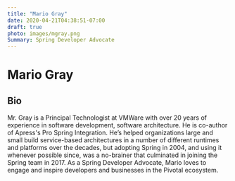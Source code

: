 ```yaml
---
title: "Mario Gray"
date: 2020-04-21T04:38:51-07:00
draft: true
photo: images/mgray.png
Summary: Spring Developer Advocate
---
```

# Mario Gray

## Bio

Mr. Gray is a Principal Technologist at VMWare with over 20 years of experience in software development, software architecture. He is co-author of Apress's Pro Spring Integration. He’s helped organizations large and small build service-based architectures in a number of different runtimes and platforms over the decades, but adopting Spring in 2004, and using it whenever possible since, was a no-brainer that culminated in joining the Spring team in 2017. As a Spring Developer Advocate, Mario loves to engage and inspire developers and businesses in the Pivotal ecosystem.


